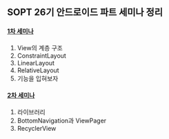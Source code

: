 ## SOPT 26기 안드로이드 파트 세미나 정리

#### [1차 세미나](https://github.com/HyeranShin/SOPT-26th-Android/tree/master/1stSeminar)
1. View의 계층 구조
2. ConstraintLayout
3. LinearLayout
4. RelativeLayout
5. 기능을 입혀보자

#### [2차 세미나](https://github.com/HyeranShin/SOPT-26th-Android/tree/master/2ndSeminar)
1. 라이브러리
2. BottomNavigation과 ViewPager
3. RecyclerView

